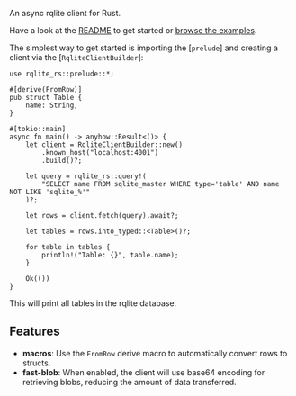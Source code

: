 An async rqlite client for Rust.

Have a look at the [README](https://www.github.com/tomvoet/rqlite-rs/tree/main/README.md) to get started or [browse the examples](https://www.github.com/tomvoet/rqlite-rs/tree/main/examples).

The simplest way to get started is importing the [`prelude`] and creating a client via the [`RqliteClientBuilder`]:

```ignore
use rqlite_rs::prelude::*;

#[derive(FromRow)]
pub struct Table {
    name: String,
}

#[tokio::main]
async fn main() -> anyhow::Result<()> {
    let client = RqliteClientBuilder::new()
        .known_host("localhost:4001")
        .build()?;

    let query = rqlite_rs::query!(
        "SELECT name FROM sqlite_master WHERE type='table' AND name NOT LIKE 'sqlite_%'"
    )?;

    let rows = client.fetch(query).await?;

    let tables = rows.into_typed::<Table>()?;

    for table in tables {
        println!("Table: {}", table.name);
    }

    Ok(())
}
```

This will print all tables in the rqlite database.

## Features

- **macros**: Use the `FromRow` derive macro to automatically convert rows to structs.
- **fast-blob**: When enabled, the client will use base64 encoding for retrieving blobs, reducing the amount of data transferred.